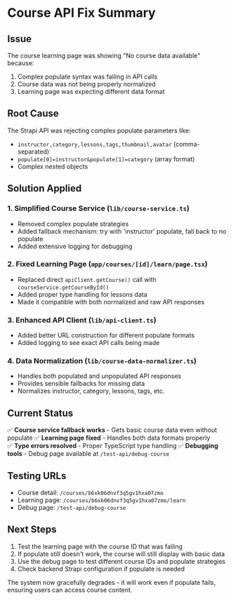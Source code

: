 # Course API Fix Summary

## Issue
The course learning page was showing "No course data available" because:
1. Complex populate syntax was failing in API calls
2. Course data was not being properly normalized
3. Learning page was expecting different data format

## Root Cause
The Strapi API was rejecting complex populate parameters like:
- `instructor,category,lessons,tags,thumbnail,avatar` (comma-separated)
- `populate[0]=instructor&populate[1]=category` (array format)
- Complex nested objects

## Solution Applied

### 1. Simplified Course Service (`lib/course-service.ts`)
- Removed complex populate strategies
- Added fallback mechanism: try with 'instructor' populate, fall back to no populate
- Added extensive logging for debugging

### 2. Fixed Learning Page (`app/courses/[id]/learn/page.tsx`)
- Replaced direct `apiClient.getCourse()` call with `courseService.getCourseById()`
- Added proper type handling for lessons data
- Made it compatible with both normalized and raw API responses

### 3. Enhanced API Client (`lib/api-client.ts`)
- Added better URL construction for different populate formats
- Added logging to see exact API calls being made

### 4. Data Normalization (`lib/course-data-normalizer.ts`)
- Handles both populated and unpopulated API responses
- Provides sensible fallbacks for missing data
- Normalizes instructor, category, lessons, tags, etc.

## Current Status
✅ **Course service fallback works** - Gets basic course data even without populate
✅ **Learning page fixed** - Handles both data formats properly  
✅ **Type errors resolved** - Proper TypeScript type handling
✅ **Debugging tools** - Debug page available at `/test-api/debug-course`

## Testing URLs
- Course detail: `/courses/b6xk06dnvf3q5gv1hxa07zmo`
- Learning page: `/courses/b6xk06dnvf3q5gv1hxa07zmo/learn`
- Debug page: `/test-api/debug-course`

## Next Steps
1. Test the learning page with the course ID that was failing
2. If populate still doesn't work, the course will still display with basic data
3. Use the debug page to test different course IDs and populate strategies
4. Check backend Strapi configuration if populate is needed

The system now gracefully degrades - it will work even if populate fails, ensuring users can access course content.
